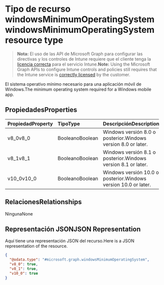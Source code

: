 # <a name="windowsminimumoperatingsystem-resource-type"></a><span data-ttu-id="96b83-101">Tipo de recurso windowsMinimumOperatingSystem</span><span class="sxs-lookup"><span data-stu-id="96b83-101">windowsMinimumOperatingSystem resource type</span></span>

> <span data-ttu-id="96b83-102">**Nota:** El uso de las API de Microsoft Graph para configurar las directivas y los controles de Intune requiere que el cliente tenga la [licencia correcta](https://go.microsoft.com/fwlink/?linkid=839381) para el servicio Intune.</span><span class="sxs-lookup"><span data-stu-id="96b83-102">**Note:** Using the Microsoft Graph APIs to configure Intune controls and policies still requires that the Intune service is [correctly licensed](https://go.microsoft.com/fwlink/?linkid=839381) by the customer.</span></span>

<span data-ttu-id="96b83-103">El sistema operativo mínimo necesario para una aplicación móvil de Windows.</span><span class="sxs-lookup"><span data-stu-id="96b83-103">The minimum operating system required for a Windows mobile app.</span></span>
## <a name="properties"></a><span data-ttu-id="96b83-104">Propiedades</span><span class="sxs-lookup"><span data-stu-id="96b83-104">Properties</span></span>
|<span data-ttu-id="96b83-105">Propiedad</span><span class="sxs-lookup"><span data-stu-id="96b83-105">Property</span></span>|<span data-ttu-id="96b83-106">Tipo</span><span class="sxs-lookup"><span data-stu-id="96b83-106">Type</span></span>|<span data-ttu-id="96b83-107">Descripción</span><span class="sxs-lookup"><span data-stu-id="96b83-107">Description</span></span>|
|:---|:---|:---|
|<span data-ttu-id="96b83-108">v8_0</span><span class="sxs-lookup"><span data-stu-id="96b83-108">v8_0</span></span>|<span data-ttu-id="96b83-109">Booleano</span><span class="sxs-lookup"><span data-stu-id="96b83-109">Boolean</span></span>|<span data-ttu-id="96b83-110">Windows versión 8.0 o posterior.</span><span class="sxs-lookup"><span data-stu-id="96b83-110">Windows version 8.0 or later.</span></span>|
|<span data-ttu-id="96b83-111">v8_1</span><span class="sxs-lookup"><span data-stu-id="96b83-111">v8_1</span></span>|<span data-ttu-id="96b83-112">Booleano</span><span class="sxs-lookup"><span data-stu-id="96b83-112">Boolean</span></span>|<span data-ttu-id="96b83-113">Windows versión 8.1 o posterior.</span><span class="sxs-lookup"><span data-stu-id="96b83-113">Windows version 8.1 or later.</span></span>|
|<span data-ttu-id="96b83-114">v10_0</span><span class="sxs-lookup"><span data-stu-id="96b83-114">v10_0</span></span>|<span data-ttu-id="96b83-115">Booleano</span><span class="sxs-lookup"><span data-stu-id="96b83-115">Boolean</span></span>|<span data-ttu-id="96b83-116">Windows versión 10.0 o posterior.</span><span class="sxs-lookup"><span data-stu-id="96b83-116">Windows version 10.0 or later.</span></span>|

## <a name="relationships"></a><span data-ttu-id="96b83-117">Relaciones</span><span class="sxs-lookup"><span data-stu-id="96b83-117">Relationships</span></span>
<span data-ttu-id="96b83-118">Ninguna</span><span class="sxs-lookup"><span data-stu-id="96b83-118">None</span></span>
## <a name="json-representation"></a><span data-ttu-id="96b83-119">Representación JSON</span><span class="sxs-lookup"><span data-stu-id="96b83-119">JSON Representation</span></span>
<span data-ttu-id="96b83-120">Aquí tiene una representación JSON del recurso.</span><span class="sxs-lookup"><span data-stu-id="96b83-120">Here is a JSON representation of the resource.</span></span>
<!--{
  "blockType": "resource",
  "@odata.type": "microsoft.graph.windowsMinimumOperatingSystem"
}-->
``` json
{
  "@odata.type": "#microsoft.graph.windowsMinimumOperatingSystem",
  "v8_0": true,
  "v8_1": true,
  "v10_0": true
}
```








